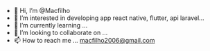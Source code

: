 - 👋 Hi, I’m @Macfilho
- 👀 I’m interested in developing app react native, flutter, api laravel...
- 🌱 I’m currently learning ...
- 💞️ I’m looking to collaborate on ...
- 📫 How to reach me ... macfilho2006@gmail.com

<!---
Macfilho/Macfilho is a ✨ special ✨ repository because its `README.md` (this file) appears on your GitHub profile.
You can click the Preview link to take a look at your changes.
--->
